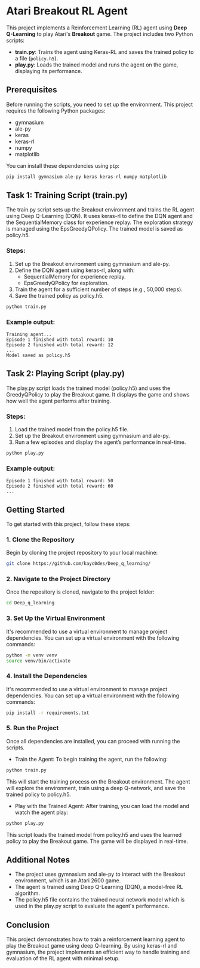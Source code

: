 # Atari Breakout RL Agent

This project implements a Reinforcement Learning (RL) agent using **Deep Q-Learning** to play Atari's **Breakout** game. The project includes two Python scripts:

- **train.py**: Trains the agent using Keras-RL and saves the trained policy to a file (`policy.h5`).
- **play.py**: Loads the trained model and runs the agent on the game, displaying its performance.

## Prerequisites

Before running the scripts, you need to set up the environment. This project requires the following Python packages:

- gymnasium
- ale-py
- keras
- keras-rl
- numpy
- matplotlib

You can install these dependencies using `pip`:

```bash
pip install gymnasium ale-py keras keras-rl numpy matplotlib
```

## Task 1: Training Script (train.py)

The train.py script sets up the Breakout environment and trains the RL agent using Deep Q-Learning (DQN). It uses keras-rl to define the DQN agent and the SequentialMemory class for experience replay. The exploration strategy is managed using the EpsGreedyQPolicy. The trained model is saved as policy.h5.

### Steps:

1. Set up the Breakout environment using gymnasium and ale-py.
2. Define the DQN agent using keras-rl, along with:
    - SequentialMemory for experience replay.
    - EpsGreedyQPolicy for exploration.
3. Train the agent for a sufficient number of steps (e.g., 50,000 steps).
4. Save the trained policy as policy.h5.

```bash
python train.py
```

### Example output:

```chsarp
Training agent...
Episode 1 finished with total reward: 10
Episode 2 finished with total reward: 12
...
Model saved as policy.h5
```

## Task 2: Playing Script (play.py)

The play.py script loads the trained model (policy.h5) and uses the GreedyQPolicy to play the Breakout game. It displays the game and shows how well the agent performs after training.

### Steps:

1. Load the trained model from the policy.h5 file.
2. Set up the Breakout environment using gymnasium and ale-py.
3. Run a few episodes and display the agent’s performance in real-time.

```bash
python play.py
```

### Example output:

```chsarp
Episode 1 finished with total reward: 50
Episode 2 finished with total reward: 60
...
```

## Getting Started

To get started with this project, follow these steps:

### 1. Clone the Repository

Begin by cloning the project repository to your local machine:

```bash
git clone https://github.com/kayc0des/Deep_q_learning/
```

### 2. Navigate to the Project Directory

Once the repository is cloned, navigate to the project folder:

```bash
cd Deep_q_learning
```

### 3. Set Up the Virtual Environment

It's recommended to use a virtual environment to manage project dependencies. You can set up a virtual environment with the following commands:

```bash
python -m venv venv
source venv/bin/activate
```

### 4. Install the Dependencies

It's recommended to use a virtual environment to manage project dependencies. You can set up a virtual environment with the following commands:

```bash
pip install -r requirements.txt
```

### 5. Run the Project

Once all dependencies are installed, you can proceed with running the scripts.

- Train the Agent: To begin training the agent, run the following:

```bash
python train.py
```

This will start the training process on the Breakout environment. The agent will explore the environment, train using a deep Q-network, and save the trained policy to policy.h5.

- Play with the Trained Agent: After training, you can load the model and watch the agent play:

```bash
python play.py
```

This script loads the trained model from policy.h5 and uses the learned policy to play the Breakout game. The game will be displayed in real-time.

## Additional Notes 

- The project uses gymnasium and ale-py to interact with the Breakout environment, which is an Atari 2600 game.
- The agent is trained using Deep Q-Learning (DQN), a model-free RL algorithm.
- The policy.h5 file contains the trained neural network model which is used in the play.py script to evaluate the agent's performance.

## Conclusion

This project demonstrates how to train a reinforcement learning agent to play the Breakout game using deep Q-learning. By using keras-rl and gymnasium, the project implements an efficient way to handle training and evaluation of the RL agent with minimal setup.